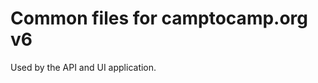 Common files for camptocamp.org v6
=====================================

Used by the API and UI application.
